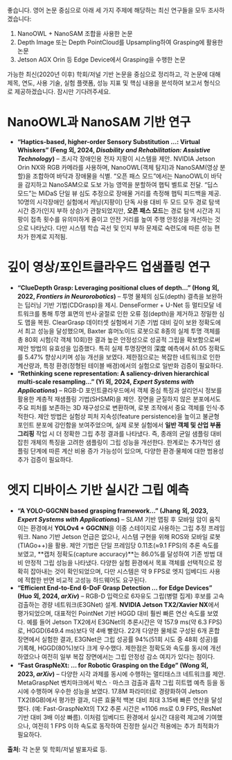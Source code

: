 좋습니다. 영어 논문 중심으로 아래 세 가지 주제에 해당하는 최신 연구들을 모두 조사하겠습니다:

1. NanoOWL + NanoSAM 조합을 사용한 논문
2. Depth Image 또는 Depth PointCloud를 Upsampling하여 Grasping에 활용한 논문
3. Jetson AGX Orin 등 Edge Device에서 Grasping을 수행한 논문

가능한 최신(2020년 이후) 학회/저널 기반 논문을 중심으로 정리하고, 각 논문에 대해 제목, 연도, 사용 기술, 실험 플랫폼, 성능 지표 및 핵심 내용을 분석하여 보고서 형식으로 제공하겠습니다. 잠시만 기다려주세요.


# NanoOWL과 NanoSAM 기반 연구

* **“Haptics-based, higher-order Sensory Substitution …: Virtual Whiskers” (Feng 외, 2024, *Disability and Rehabilitation: Assistive Technology*)** – 초시각 장애인용 전자 지팡이 시스템을 제안. NVIDIA Jetson Orin NX와 RGB 카메라를 사용하며, NanoOWL(객체 탐지)과 NanoSAM(영상 분할)을 조합하여 바닥과 장애물을 식별. “오픈 패스 모드”에서는 NanoOWL이 바닥을 감지하고 NanoSAM으로 도보 가능 영역을 분할하여 햅틱 벨트로 전달. “딥스 모드”는 MiDaS 단일 뷰 심도 추정으로 장애물 거리를 측정해 햅틱 피드백을 제공. 10명의 시각장애인 실험에서 캐닝(지팡이) 단독 사용 대비 두 모드 모두 경로 탐색 시간 증가(인지 부하 상승)가 관찰되었지만, **오픈 패스 모드**는 경로 탐색 시간과 지팡이 접촉 횟수를 유의미하게 줄이고 안전 거리를 높여 주행 안정성을 개선하는 것으로 나타났다. 다만 시스템 학습 곡선 및 인지 부하 문제로 숙련도에 따른 성능 편차가 한계로 지적됨.

# 깊이 영상/포인트클라우드 업샘플링 연구

* **“ClueDepth Grasp: Leveraging positional clues of depth…” (Hong 외, 2022, *Frontiers in Neurorobotics*)** – 투명 물체의 심도(depth) 결측을 보완하는 딥러닝 기반 기법(CDGrasp)을 제시. DenseFormer + U-Net 등 멀티모달 네트워크를 통해 투명 표면의 반사∙굴절로 인한 오류 점(depth)을 제거하고 정밀한 심도 맵을 복원. ClearGrasp 데이터셋 실험에서 기존 기법 대비 깊이 보완 정확도에서 최고 성능을 달성했으며, Baxter 휴머노이드 로봇으로 8종의 실제 투명 객체를 총 80회 시험(각 객체 10회)한 결과 높은 안정성으로 성공적 그립을 확보함으로써 제안 방법의 유효성을 입증했다. 특히 실제 투명장면의 深度 예측에서 δ1.05 정확도를 5.47% 향상시키며 성능 개선을 보였다. 제한점으로는 복잡한 네트워크로 인한 계산량과, 특정 환경(정형된 테이블 배경)에서의 실험으로 일반화 검증이 필요하다.
* **“Rethinking scene representation: A saliency-driven hierarchical multi-scale resampling…” (Yi 외, 2024, *Expert Systems with Applications*)** – RGB-D 포인트클라우드에서 객체 중심 특징과 살리언시 정보를 활용한 계층적 재샘플링 기법(SHSMR)을 제안. 장면을 균질하지 않은 분포에서도 주요 피처를 보존하는 3D 재구성으로 변환하며, 로봇 조작에서 중요 객체를 인식·추적한다. 제안 방법은 실험상 피처 지속성(feature persistence)을 높이고 불균형 포인트 분포에 강인함을 보여주었으며, 실제 로봇 실험에서 **일반 객체 및 산업 부품 그리핑** 작업 시 더 정확한 그립 추정 결과를 나타냈다. 즉, 종래의 균일 샘플링 대비 잡힌 개체의 특징을 고려한 샘플링이 그립 성능을 개선한다. 한계로는 추가적인 샘플링 단계에 따른 계산 비용 증가 가능성이 있으며, 다양한 환경·물체에 대한 범용성 추가 검증이 필요하다.

# 엣지 디바이스 기반 실시간 그립 예측

* **“A YOLO-GGCNN based grasping framework…” (Jhang 외, 2023, *Expert Systems with Applications*)** – SLAM 기반 맵핑 후 모바일 암이 움직이는 환경에서 **YOLOv4 + GGCNN**을 이중 스테이지로 사용하는 그립 추정 프레임워크. Nano 기반 Jetson 언급은 없으나, 시스템 구현을 위해 ROS와 모바일 로봇(TIAGo++)을 활용. 제안 기법은 단일 프레임당 0.11초(≈9.1 FPS)의 추론 속도를 보였고, \*\*캡처 정확도(capture accuracy)\*\*는 86.0%를 달성하여 기존 방법 대비 안정적 그립 성능을 나타냈다. 다양한 실험 환경에서 목표 객체를 선택적으로 정확히 잡아내는 것이 확인되었으며, 다만 시스템은 약 9 FPS로 엣지 임베디드 사용에 적합한 반면 비교적 고성능 하드웨어도 요구된다.
* **“Efficient End-to-End 6-DoF Grasp Detection … for Edge Devices” (Huo 외, 2024, *arXiv*)** – RGB-D 입력으로 6자유도 그립(병렬 집게) 후보를 고속 검출하는 경량 네트워크(E3GNet) 설계. **NVIDIA Jetson TX2/Xavier NX**에서 평가되었으며, 대표적인 PointNet 기반 HGGD 대비 훨씬 빠른 연산 속도를 보였다. 예를 들어 Jetson TX2에서 E3GNet의 추론시간은 약 157.9 ms(약 6.3 FPS)로, HGGD(649.4 ms)보다 약 4배 빨랐다. 22개 다양한 물체로 구성된 6개 혼합 장면에서 실험한 결과, E3GNet은 그립 성공률 94%(51회 시도 중 48회 성공)를 기록해, HGGD(80%)보다 크게 우수했다. 제한점은 정확도와 속도를 동시에 개선하였으나 여전히 일부 복잡 장면에서는 그립 안정성 감소 여지가 있다는 점이다.
* **“Fast GraspNeXt: … for Robotic Grasping on the Edge” (Wong 외, 2023, *arXiv*)** – 다양한 시각 과제를 동시에 수행하는 멀티태스크 네트워크를 제안. MetaGraspNet 벤치마크에서 박스ㆍ마스크 검출과 흡착 그립 히트맵 예측 등을 동시에 수행하며 우수한 성능을 보였다. 17.8M 파라미터로 경량화하여 Jetson TX2(8GB)에서 평가한 결과, 다른 효율적 백본 대비 최대 3.15배 빠른 연산을 달성했다. (예: Fast-GraspNeXt의 TX2 추론 시간은 ≈1106 ms로 0.9 FPS, ResNet 기반 대비 3배 이상 빠름). 이처럼 임베디드 환경에서 실시간 대응력 제고에 기여했으나, 여전히 1 FPS 이하 속도로 동작하여 진정한 실시간 적용에는 추가 최적화가 필요하다.

**출처:** 각 논문 및 학회/저널 발표자료 등.

